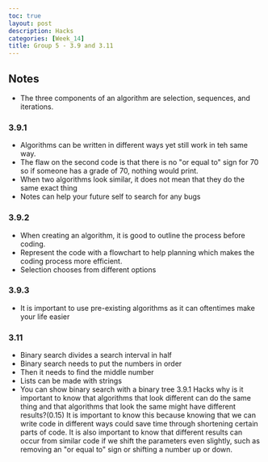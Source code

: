 ```yaml
---
toc: true
layout: post
description: Hacks
categories: [Week_14]
title: Group 5 - 3.9 and 3.11
---
```


## Notes
* The three components of an algorithm are selection, sequences, and iterations.
### 3.9.1
* Algorithms can be written in different ways yet still work in teh same way.
* The flaw on the second code is that there is no "or equal to" sign for 70 so if someone has a grade of 70, nothing would print.
* When two algorithms look similar, it does not mean that they do the same exact thing
* Notes can help your future self to search for any bugs
### 3.9.2
* When creating an algorithm, it is good to outline the process before coding.
* Represent the code with a flowchart to help planning which makes the coding process more efficient.
* Selection chooses from different options
### 3.9.3
* It is important to use pre-existing algorithms as it can oftentimes make your life easier
### 3.11
* Binary search divides a search interval in half
* Binary search needs to put the numbers in order
* Then it needs to find the middle number
* Lists can be made with strings
* You can show binary search with a binary tree
3.9.1 Hacks
why is it important to know that algorithms that look different can do the same thing and that algorithms that look the same might have different results?(0.15)
It is important to know this because knowing that we can write code in different ways could save time through shortening certain parts of code. It is also important to know that different results can occur from similar code if we shift the parameters even slightly, such as removing an "or equal to" sign or shifting a number up or down.
